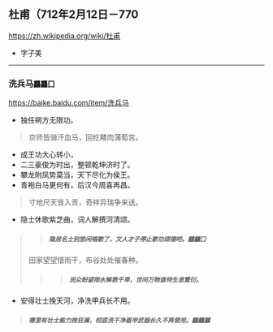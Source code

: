 ## 杜甫（712年2月12日－770
https://zh.wikipedia.org/wiki/杜甫
- 字子美
---
### 洗兵马`龘龘囗`
https://baike.baidu.com/item/洗兵马
- 独任朔方无限功。
>京师皆骑汗血马，回纥餧肉蒲萄宫。
- 成王功大心转小，
- 二三豪俊为时出，整顿乾坤济时了。
- 攀龙附凤势莫当，天下尽化为侯王。
- 青袍白马更何有，后汉今周喜再昌。
>寸地尺天皆入贡，奇祥异瑞争来送。
- 隐士休歌紫芝曲，词人解撰河清颂。
>>##### `隐居名士别悠闲唱歌了，文人才子停止歌功颂德吧。龖龖囗`
>田家望望惜雨干，布谷处处催春种。
>>>##### `民众盼望雨水解救干旱，世间万物亟待生息繁衍。`
- 安得壮士挽天河，净洗甲兵长不用。
>##### `哪里有壮士能力挽狂澜，彻底洗干净盔甲武器长久不再使用。龖龖龖`
